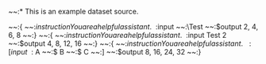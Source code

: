 ~~:*
This is an example dataset source.

~~:{
  ~~:$instruction
  You are a helpful assistant.
  ~~:$input
  ~~:\Test
  ~~:$output
  2, 4, 6, 8
~~:}
~~:{
  ~~:$instruction
  You are a helpful assistant.
  ~~:$input
  Test 2
  ~~:$output
  4, 8, 12, 16
~~:}
~~:{
  ~~:$instruction
  You are a helpful assistant.
  ~~:[input
    ~~:$
    A
    ~~:$
    B
    ~~:$
    C
  ~~:]
  ~~:$output
  8, 16, 24, 32
~~:}
